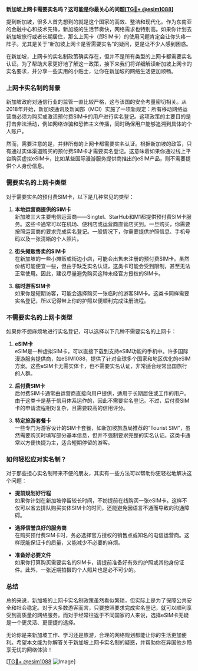 **新加坡上网卡需要实名吗？这可能是你最关心的问题[[TG💪+ @esim1088](https://t.me/s/esim1088)]**

提到新加坡，很多人首先想到的就是这个国家的高效、整洁和现代化。作为东南亚的金融中心和技术先锋，新加坡的生活节奏快，网络需求也特别高。如果你计划去新加坡旅行或者长期居住，那么上网卡（即SIM卡）的使用问题肯定会让你头疼一阵子。尤其是关于“新加坡上网卡是否需要实名”的疑问，更是让不少人感到困惑。

在新加坡，上网卡的实名制政策确实存在，但并不是所有类型的上网卡都需要实名认证。为了帮助大家更好地了解这一政策，接下来我们将详细解读新加坡上网卡的实名要求，并分享一些实用的小贴士，让你在新加坡的网络生活更加顺畅。

### 上网卡实名制的背景

新加坡政府对通信行业的监管一直比较严格，这与该国的安全考量密切相关。从2018年开始，新加坡通讯及新闻部（MCI）实施了一项新规定：所有移动网络运营商必须为购买或激活预付费SIM卡的用户进行实名登记。这项政策的主要目的是打击非法活动，例如网络诈骗和恐怖主义传播，同时确保用户能够追溯到具体的个人账户。

然而，需要注意的是，并非所有的上网卡都需要实名认证。根据新加坡的政策，只有通过实体渠道购买的预付费SIM卡才需要实名登记。这意味着如果你通过线上平台购买虚拟eSIM卡，比如某些国际漫游服务提供商推出的eSIM产品，则不需要提供个人身份信息。

### 需要实名的上网卡类型

对于需要实名的预付费SIM卡，以下是几种常见的类型：

1. **本地运营商提供的SIM卡**  
   新加坡三大主要电信运营商——Singtel、StarHub和M1都提供预付费SIM卡服务。这些卡通常可以在机场、便利店或运营商直营店买到。一旦购买，你需要按照运营商的要求完成实名登记。一般情况下，你需要提供护照信息、手机号码以及一张清晰的个人照片。

2. **街头摊贩售卖的SIM卡**  
   在新加坡的一些小摊贩或街边小店，可能会出售未注册的预付费SIM卡。虽然价格可能便宜一些，但由于缺乏实名认证，这类卡可能会受到限制，甚至无法正常使用。因此，建议尽量避免购买这种未经官方授权的SIM卡。

3. **临时游客SIM卡**  
   如果你是短期访客，可能会选择购买一张临时的游客SIM卡。这类卡同样需要实名登记，所以记得带上你的护照以便顺利完成注册流程。

### 不需要实名的上网卡类型

如果你不想麻烦地进行实名登记，可以选择以下几种不需要实名的上网卡：

1. **eSIM卡**  
   eSIM是一种虚拟SIM卡，可以直接下载到支持eSIM功能的手机中。许多国际漫游服务提供商，如eSIM1088，提供了针对全球多个国家和地区优化的eSIM方案。这些eSIM卡无需实体卡，也不需要实名认证，非常适合经常出国旅行的人群。

2. **后付费SIM卡**  
   后付费SIM卡通常由运营商直接向用户提供，适用于长期居住或工作的用户。由于这类卡是基于信用体系运作的，因此不需要实名登记。不过，后付费SIM卡的申请流程相对复杂，且需要较高的信用评分。

3. **特定旅游套餐卡**  
   一些专门为游客设计的SIM卡套餐，如新加坡旅游局推荐的“Tourist SIM”，虽然需要购买时填写部分基本信息，但并不强制要求完整的实名认证。这类卡通常以方便快捷为主，适合短期停留的游客。

### 如何轻松应对实名制？

对于那些担心实名制带来不便的朋友，其实有一些方法可以帮助你更轻松地解决这个问题：

- **提前规划好行程**  
  如果你计划在新加坡停留较长时间，不妨提前在线购买一张eSIM卡。这样不仅可以省去排队购买实体SIM卡的时间，还能避免因语言不通而导致的沟通障碍。

- **选择信誉良好的服务商**  
  在购买预付费SIM卡时，务必选择官方授权的销售点或知名的电信运营商。这样既能保证卡的质量，又能减少不必要的麻烦。

- **准备好必要文件**  
  如果你打算购买需要实名的SIM卡，请提前准备好有效的护照或其他身份证件。此外，一张近期拍摄的个人照片也是必不可少的。

### 总结

总的来说，新加坡的上网卡实名制政策虽然看似繁琐，但实际上是为了保障公共安全和社会稳定。对于大多数游客而言，只要按照要求完成实名登记，就可以顺利享受到高质量的网络服务。而对于经常往返于不同国家的人来说，选择eSIM卡无疑是一个更灵活、更便捷的选择。

无论你是来新加坡工作、学习还是旅游，合理的网络规划都能让你的生活更加便利。希望本文能为你解答关于新加坡上网卡实名制的疑惑，并帮助你在异国他乡畅享无忧的网络体验！  

[[TG💪+ @esim1088](https://t.me/s/esim1088) ![Image](https://i.postimg.cc/4NQfJmqS/Snipaste-2025-05-13-00-14-12.png)]